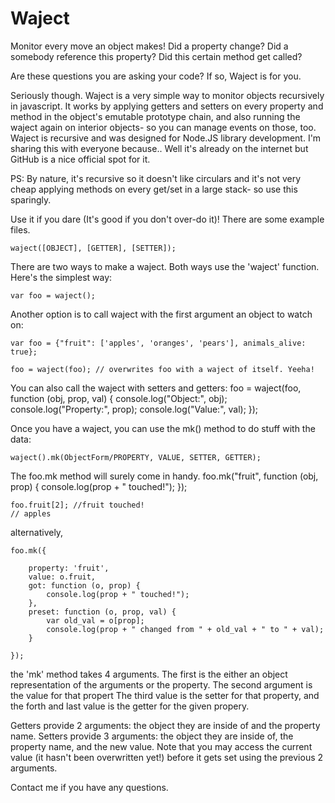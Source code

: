 Waject
======

Monitor every move an object makes! Did a property change? Did a somebody reference this property? Did this certain method get called?

Are these questions you are asking your code? If so, Waject is for you.

Seriously though. Waject is a very simple way to monitor objects recursively in javascript. It works by applying getters and setters on every property and method in the object's emutable prototype chain, and also running the waject again on interior objects- so you can manage events on those, too. Waject is recursive and was designed for Node.JS library development. I'm sharing this with everyone because.. Well it's already on the internet but GitHub is a nice official spot for it.

PS: By nature, it's recursive so it doesn't like circulars and it's not very cheap applying methods on every get/set in a large stack- so use this sparingly. 

Use it if you dare (It's good if you don't over-do it)! There are some example files.

	waject([OBJECT], [GETTER], [SETTER]);

There are two ways to make a waject. Both ways use the 'waject' function. Here's the simplest way:

	var foo = waject();


Another option is to call waject with the first argument an object to watch on:

	var foo = {"fruit": ['apples', 'oranges', 'pears'], animals_alive: true};

	foo = waject(foo); // overwrites foo with a waject of itself. Yeeha!

You can also call the waject with setters and getters:
	foo = waject(foo, function (obj, prop, val) {
		console.log("Object:", obj);
		console.log("Property:", prop);
		console.log("Value:", val);
	});

Once you have a waject, you can use the mk() method to do stuff with the data:

	waject().mk(ObjectForm/PROPERTY, VALUE, SETTER, GETTER);

The foo.mk method will surely come in handy. 
	foo.mk("fruit", function (obj, prop) {
		console.log(prop + " touched!");
	});

	foo.fruit[2]; //fruit touched!
	// apples

alternatively,

	foo.mk({

		property: 'fruit',
		value: o.fruit,
		got: function (o, prop) {
			console.log(prop + " touched!");
		},
		preset: function (o, prop, val) {
			var old_val = o[prop];
			console.log(prop + " changed from " + old_val + " to " + val);
		}

	});



the 'mk' method takes 4 arguments. The first is the either an object representation of the arguments or the property. The second argument is the value for that propert The third value is the setter for that property, and the forth and last value is the getter for the given propery.


Getters provide 2 arguments: the object they are inside of and the property name.
Setters provide 3 arguments: the object they are inside of, the property name, and the new value. Note that you may access the current value (it hasn't been overwritten yet!) before it gets set using the previous 2 arguments.

Contact me if you have any questions.

